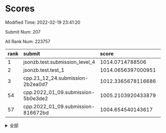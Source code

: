 # Scores

Modified Time: 2022-02-19 23:41:20

Submit Num: 207

All Rank Num: 223757

| rank |               submit               |       score        |       sigma        | pk_num |
| :--- | :--------------------------------- | :----------------- | :----------------- | :----- |
| 1    | jsonzb.test.submission_level_4     | 1014.0714788506    | 0.8009054222995365 | 4317   |
| 2    | jsonzb.test.test_1                 | 1014.0656397000951 | 0.821810804295038  | 4324   |
| 3    | cpp.21_12_24.submission-2b2ea0d7   | 1012.3365678116686 | 0.7922224728992643 | 4321   |
| 54   | cpp.2022_01_09.submission-5b0e3de2 | 1005.2103920433879 | 0.7126630133883893 | 4322   |
| 57   | cpp.2022_01_09.submission-816672bd | 1004.654540143617  | 0.7299953505296196 | 4324   |


<details>
<summary>全部</summary>

| rank |                 submit                 |       score        |       sigma        | pk_num |
| :--- | :------------------------------------- | :----------------- | :----------------- | :----- |
| 1    | jsonzb.test.submission_level_4         | 1014.0714788506    | 0.8009054222995365 | 4317   |
| 2    | jsonzb.test.test_1                     | 1014.0656397000951 | 0.821810804295038  | 4324   |
| 3    | cpp.21_12_24.submission-2b2ea0d7       | 1012.3365678116686 | 0.7922224728992643 | 4321   |
| 4    | gobigger.level_3.submission_level_3_12 | 1011.8110034889232 | 0.783004597013693  | 4324   |
| 5    | gobigger.level_3.submission_level_3_44 | 1011.4088614060646 | 0.7720281088986433 | 4325   |
| 6    | gobigger.level_3.submission_level_3_38 | 1011.3821003645855 | 0.767086629128951  | 4320   |
| 7    | gobigger.level_3.submission_level_3_1  | 1011.3803753707176 | 0.7709904853517151 | 4322   |
| 8    | gobigger.level_3.submission_level_3_33 | 1011.3802296906306 | 0.8001390191154737 | 4319   |
| 9    | gobigger.level_3.submission_level_3_32 | 1010.9366179947326 | 0.77597289688133   | 4325   |
| 10   | gobigger.level_3.submission_level_3_5  | 1010.9033863879224 | 0.7734540779821051 | 4327   |
| 11   | gobigger.level_3.submission_level_3_4  | 1010.8668496395765 | 0.7757427901024939 | 4322   |
| 12   | gobigger.level_3.submission_level_3_37 | 1010.778087701985  | 0.7496356195987777 | 4321   |
| 13   | gobigger.level_3.submission_level_3_25 | 1010.7545056929874 | 0.7661396095067549 | 4327   |
| 14   | gobigger.level_3.submission_level_3_47 | 1010.7415921074936 | 0.7658780661430874 | 4325   |
| 15   | gobigger.level_3.submission_level_3_11 | 1010.7177186105062 | 0.7666477652019937 | 4323   |
| 16   | gobigger.level_3.submission_level_3_6  | 1010.679622289989  | 0.7606359248907837 | 4327   |
| 17   | gobigger.level_3.submission_level_3_8  | 1010.6426195498753 | 0.7578744523428848 | 4327   |
| 18   | gobigger.level_3.submission_level_3_10 | 1010.6376634045489 | 0.7351352039252704 | 4323   |
| 19   | gobigger.level_3.submission_level_3_35 | 1010.571501924249  | 0.7872257706373375 | 4328   |
| 20   | gobigger.level_3.submission_level_3_19 | 1010.530765636764  | 0.7767129504515553 | 4319   |
| 21   | gobigger.level_3.submission_level_3_15 | 1010.5246021535945 | 0.7705022488975983 | 4324   |
| 22   | gobigger.level_3.submission_level_3_23 | 1010.4983272590778 | 0.7711079937310114 | 4323   |
| 23   | gobigger.level_3.submission_level_3_31 | 1010.4851201130003 | 0.7899185053118821 | 4325   |
| 24   | gobigger.level_3.submission_level_3_36 | 1010.48165732229   | 0.7797235764719317 | 4327   |
| 25   | gobigger.level_3.submission_level_3_48 | 1010.388184642846  | 0.76733206965342   | 4324   |
| 26   | gobigger.level_3.submission_level_3_7  | 1010.377034212455  | 0.7673596683494284 | 4323   |
| 27   | gobigger.level_3.submission_level_3_22 | 1010.354095647005  | 0.7543813724237931 | 4327   |
| 28   | gobigger.level_3.submission_level_3_2  | 1010.2341215144261 | 0.7677208345766398 | 4322   |
| 29   | gobigger.level_3.submission_level_3_39 | 1010.1234162364639 | 0.778486162112646  | 4326   |
| 30   | gobigger.level_3.submission_level_3_13 | 1010.0841307207053 | 0.7721849132467141 | 4324   |
| 31   | gobigger.level_3.submission_level_3_27 | 1010.0621103844962 | 0.7710232578919836 | 4327   |
| 32   | gobigger.level_3.submission_level_3_30 | 1010.0178271832323 | 0.7685261012102935 | 4326   |
| 33   | gobigger.level_3.submission_level_3_45 | 1010.005869923996  | 0.7605469655633978 | 4327   |
| 34   | gobigger.level_3.submission_level_3_16 | 1009.792951805078  | 0.7814689278998918 | 4319   |
| 35   | gobigger.level_3.submission_level_3_34 | 1009.7683920585353 | 0.7805693673677294 | 4325   |
| 36   | gobigger.level_3.submission_level_3_42 | 1009.6631333182642 | 0.7514340468107757 | 4322   |
| 37   | gobigger.level_3.submission_level_3_24 | 1009.6349321979263 | 0.7604040278763299 | 4316   |
| 38   | gobigger.level_3.submission_level_3_21 | 1009.5339676881376 | 0.7478308567372741 | 4324   |
| 39   | gobigger.level_3.submission_level_3_40 | 1009.5192503523865 | 0.7470870767029115 | 4327   |
| 40   | gobigger.level_3.submission_level_3_18 | 1009.4527032435818 | 0.7555631159672594 | 4323   |
| 41   | gobigger.level_3.submission_level_3_28 | 1009.4411956516927 | 0.761390947785984  | 4320   |
| 42   | gobigger.level_3.submission_level_3_9  | 1009.3317616653516 | 0.751677585153068  | 4321   |
| 43   | gobigger.level_3.submission_level_3_0  | 1009.1555174938294 | 0.7604787316075262 | 4324   |
| 44   | gobigger.level_3.submission_level_3_46 | 1008.9861991376996 | 0.7744045398581422 | 4322   |
| 45   | gobigger.level_3.submission_level_3_3  | 1008.9542138956062 | 0.7339321682522809 | 4323   |
| 46   | gobigger.level_3.submission_level_3_20 | 1008.8441366654876 | 0.7489331334303849 | 4323   |
| 47   | gobigger.level_3.submission_level_3_14 | 1008.7025189802723 | 0.7445203224064294 | 4324   |
| 48   | gobigger.level_3.submission_level_3_49 | 1008.6938516261054 | 0.7439467171925698 | 4319   |
| 49   | gobigger.level_3.submission_level_3_41 | 1008.6587944247268 | 0.7668563726217507 | 4323   |
| 50   | gobigger.level_3.submission_level_3_29 | 1008.3246710303599 | 0.7495548991223433 | 4325   |
| 51   | gobigger.level_3.submission_level_3_26 | 1008.3098177322688 | 0.748114534078147  | 4324   |
| 52   | gobigger.level_3.submission_level_3_17 | 1008.160056178827  | 0.7530420654282665 | 4323   |
| 53   | gobigger.level_3.submission_level_3_43 | 1007.8061532287118 | 0.7525158777804779 | 4320   |
| 54   | cpp.2022_01_09.submission-5b0e3de2     | 1005.2103920433879 | 0.7126630133883893 | 4322   |
| 55   | gobigger.level_1.submission_level_1_9  | 1004.7734356753211 | 0.7131340549601657 | 4323   |
| 56   | gobigger.level_1.submission_level_1_23 | 1004.7425453565172 | 0.7305097988156115 | 4322   |
| 57   | cpp.2022_01_09.submission-816672bd     | 1004.654540143617  | 0.7299953505296196 | 4324   |
| 58   | gobigger.level_1.submission_level_1_29 | 1004.5417296743873 | 0.7270249877419916 | 4326   |
| 59   | gobigger.level_1.submission_level_1_13 | 1004.3954127868705 | 0.7191428607962846 | 4324   |
| 60   | gobigger.level_1.submission_level_1_36 | 1004.3649522735695 | 0.7188712491098558 | 4323   |
| 61   | gobigger.level_1.submission_level_1_34 | 1004.2924747904339 | 0.718675725935857  | 4321   |
| 62   | gobigger.level_1.submission_level_1_43 | 1004.136157983497  | 0.7091492570447449 | 4328   |
| 63   | gobigger.level_1.submission_level_1_7  | 1004.0652992075109 | 0.7204269926845844 | 4325   |
| 64   | gobigger.level_1.submission_level_1_37 | 1003.9753405359891 | 0.7180280779169754 | 4325   |
| 65   | gobigger.level_1.submission_level_1_47 | 1003.881361260638  | 0.713712896535282  | 4325   |
| 66   | gobigger.level_1.submission_level_1_14 | 1003.7039296694547 | 0.7134026404061168 | 4323   |
| 67   | gobigger.level_1.submission_level_1_32 | 1003.6806262822977 | 0.7114615685252202 | 4322   |
| 68   | gobigger.level_1.submission_level_1_39 | 1003.6268557449185 | 0.7181840142100079 | 4324   |
| 69   | gobigger.level_1.submission_level_1_33 | 1003.6061723769449 | 0.7156970072607278 | 4323   |
| 70   | gobigger.level_1.submission_level_1_15 | 1003.599849089025  | 0.7117436512493678 | 4324   |
| 71   | gobigger.level_1.submission_level_1_21 | 1003.5969965602014 | 0.7295090994456012 | 4324   |
| 72   | gobigger.level_1.submission_level_1_40 | 1003.5944356246252 | 0.7215104148367343 | 4321   |
| 73   | gobigger.level_1.submission_level_1_8  | 1003.5667348150976 | 0.7059053389756964 | 4324   |
| 74   | gobigger.level_1.submission_level_1_25 | 1003.5415493231673 | 0.7200166381608983 | 4324   |
| 75   | gobigger.level_1.submission_level_1_2  | 1003.4844262260415 | 0.7154807630667628 | 4325   |
| 76   | gobigger.level_1.submission_level_1_22 | 1003.4733976130942 | 0.7165886849304327 | 4318   |
| 77   | gobigger.level_1.submission_level_1_42 | 1003.4349984454625 | 0.7207890037766748 | 4327   |
| 78   | gobigger.level_1.submission_level_1_6  | 1003.4078509753436 | 0.7200712062189266 | 4322   |
| 79   | gobigger.level_1.submission_level_1_24 | 1003.3463668099402 | 0.7034867754566008 | 4325   |
| 80   | gobigger.level_1.submission_level_1_17 | 1003.2945294289082 | 0.7116642471230726 | 4322   |
| 81   | gobigger.level_1.submission_level_1_35 | 1003.289333143118  | 0.7172680149571778 | 4326   |
| 82   | gobigger.level_1.submission_level_1_44 | 1003.222176295791  | 0.7144297076301319 | 4320   |
| 83   | gobigger.level_1.submission_level_1_38 | 1003.1833373811155 | 0.7141178016118471 | 4321   |
| 84   | gobigger.level_1.submission_level_1_28 | 1003.0319793282622 | 0.7091424452237669 | 4326   |
| 85   | gobigger.level_1.submission_level_1_11 | 1003.0149934952458 | 0.7202682102736362 | 4326   |
| 86   | gobigger.level_1.submission_level_1_30 | 1003.0037545584119 | 0.7136812572945327 | 4324   |
| 87   | gobigger.level_1.submission_level_1_41 | 1002.9551102932088 | 0.7079226217033939 | 4321   |
| 88   | gobigger.level_1.submission_level_1_45 | 1002.8749178383948 | 0.7103469811820795 | 4325   |
| 89   | gobigger.level_1.submission_level_1_49 | 1002.8645844883006 | 0.7178774709523433 | 4323   |
| 90   | gobigger.level_1.submission_level_1_12 | 1002.8559964902528 | 0.7147314672753364 | 4326   |
| 91   | gobigger.level_1.submission_level_1_16 | 1002.8329677272952 | 0.7191406912905687 | 4319   |
| 92   | gobigger.level_1.submission_level_1_19 | 1002.8116905122417 | 0.718986306284942  | 4323   |
| 93   | gobigger.level_1.submission_level_1_27 | 1002.7989633817183 | 0.7234596709603719 | 4321   |
| 94   | gobigger.level_1.submission_level_1_20 | 1002.6604742262626 | 0.7205206833760861 | 4324   |
| 95   | gobigger.level_1.submission_level_1_31 | 1002.6589924106732 | 0.7102298958485292 | 4324   |
| 96   | gobigger.level_1.submission_level_1_0  | 1002.5700487502785 | 0.7157423478635138 | 4322   |
| 97   | gobigger.level_1.submission_level_1_1  | 1002.5248583813349 | 0.7218670014652485 | 4321   |
| 98   | gobigger.level_1.submission_level_1_10 | 1002.4579281239351 | 0.7117321342419851 | 4323   |
| 99   | gobigger.level_1.submission_level_1_26 | 1002.4461301578987 | 0.7097825790719251 | 4325   |
| 100  | gobigger.level_1.submission_level_1_48 | 1002.1778339294021 | 0.707061126750901  | 4327   |
| 101  | gobigger.level_1.submission_level_1_3  | 1002.1495799395035 | 0.7078925735932812 | 4329   |
| 102  | gobigger.level_1.submission_level_1_5  | 1002.0762959703426 | 0.7152546509588347 | 4326   |
| 103  | gobigger.level_1.submission_level_1_4  | 1002.0153829803812 | 0.7106548677724944 | 4323   |
| 104  | gobigger.level_1.submission_level_1_18 | 1001.8777835898775 | 0.70383054258701   | 4323   |
| 105  | gobigger.level_1.submission_level_1_46 | 1001.6233039596484 | 0.7218281677174966 | 4325   |
| 106  | gobigger.random.submission_random_42   | 997.3665197297917  | 0.7145637478067858 | 4325   |
| 107  | gobigger.random.submission_random_21   | 997.3181792509363  | 0.6999918025882558 | 4326   |
| 108  | gobigger.random.submission_random_23   | 997.2257279534816  | 0.7074369469868398 | 4327   |
| 109  | gobigger.random.submission_random_36   | 997.0410070111596  | 0.714544602784666  | 4325   |
| 110  | gobigger.random.submission_random_28   | 996.9388948992732  | 0.7043538463765588 | 4327   |
| 111  | gobigger.random.submission_random_24   | 996.8849738770871  | 0.702859650980318  | 4327   |
| 112  | gobigger.random.submission_random_35   | 996.7736269719352  | 0.7067175424852344 | 4328   |
| 113  | gobigger.random.submission_random_3    | 996.6712128368779  | 0.6922078095475446 | 4321   |
| 114  | gobigger.random.submission_random_32   | 996.645908578355   | 0.7022628336899942 | 4324   |
| 115  | gobigger.random.submission_random_4    | 996.6278566734227  | 0.7073688046194306 | 4323   |
| 116  | gobigger.random.submission_random_44   | 996.5122816908705  | 0.7086434345770365 | 4324   |
| 117  | gobigger.random.submission_random_37   | 996.4935329412974  | 0.7188774445345374 | 4322   |
| 118  | gobigger.random.submission_random_13   | 996.4376994016662  | 0.717908691274779  | 4328   |
| 119  | gobigger.random.submission_random_6    | 996.4092458304445  | 0.7107255444383869 | 4323   |
| 120  | gobigger.random.submission_random_14   | 996.3066762670812  | 0.7076329544622433 | 4327   |
| 121  | gobigger.random.submission_random_12   | 996.2834747727795  | 0.7246305404961859 | 4324   |
| 122  | gobigger.random.submission_random_2    | 996.276108726646   | 0.7055109023783228 | 4324   |
| 123  | gobigger.random.submission_random_29   | 996.2655764444834  | 0.7134268697444409 | 4328   |
| 124  | gobigger.random.submission_random_43   | 996.211938988657   | 0.7097610684228209 | 4323   |
| 125  | gobigger.random.submission_random_38   | 996.1748786362884  | 0.6977949020867235 | 4320   |
| 126  | gobigger.random.submission_random_8    | 996.1019821819033  | 0.7133172341878515 | 4328   |
| 127  | gobigger.random.submission_random_27   | 996.0602280991466  | 0.7279926296910906 | 4325   |
| 128  | gobigger.random.submission_random_47   | 996.0210683851807  | 0.7226099246713505 | 4322   |
| 129  | gobigger.random.submission_random_17   | 995.9794933300766  | 0.7061502549746062 | 4324   |
| 130  | gobigger.random.submission_random_48   | 995.9358766458812  | 0.7274209346379752 | 4323   |
| 131  | gobigger.random.submission_random_34   | 995.8924785167959  | 0.6971618177037715 | 4326   |
| 132  | gobigger.random.submission_random_31   | 995.834584011016   | 0.7071252002097868 | 4323   |
| 133  | gobigger.random.submission_random_45   | 995.8278496463807  | 0.7204637982666834 | 4323   |
| 134  | gobigger.random.submission_random_20   | 995.821848083895   | 0.7053631402933527 | 4327   |
| 135  | gobigger.random.submission_random_41   | 995.7873798409857  | 0.7120131771996847 | 4329   |
| 136  | gobigger.random.submission_random_22   | 995.7727197412778  | 0.7146733577896953 | 4324   |
| 137  | gobigger.random.submission_random_10   | 995.7310880614011  | 0.7041740522578648 | 4328   |
| 138  | gobigger.random.submission_random_39   | 995.6975915487207  | 0.7109920036715943 | 4321   |
| 139  | gobigger.random.submission_random_33   | 995.6904485728302  | 0.7252253094665428 | 4325   |
| 140  | gobigger.random.submission_random_40   | 995.6829251714321  | 0.7042548439083097 | 4325   |
| 141  | gobigger.random.submission_random_30   | 995.6534054820968  | 0.731443235627278  | 4324   |
| 142  | gobigger.random.submission_random_7    | 995.5762046852741  | 0.7120078099107474 | 4326   |
| 143  | gobigger.random.submission_random_49   | 995.5677546101819  | 0.7294538922469067 | 4329   |
| 144  | gobigger.random.submission_random_46   | 995.5434202425031  | 0.7233457962768106 | 4320   |
| 145  | gobigger.random.submission_random_5    | 995.5089416771034  | 0.7062305427848552 | 4323   |
| 146  | gobigger.random.submission_random_25   | 995.4157573337403  | 0.7283176365514781 | 4330   |
| 147  | gobigger.random.submission_random_18   | 995.248307510038   | 0.7128800126688019 | 4324   |
| 148  | gobigger.random.submission_random_9    | 995.0578288685225  | 0.711318835222608  | 4319   |
| 149  | gobigger.random.submission_random_19   | 995.0229537614349  | 0.7200665821692382 | 4322   |
| 150  | gobigger.random.submission_random_11   | 994.7890114611533  | 0.7175938827423239 | 4324   |
| 151  | gobigger.random.submission_random_26   | 994.7498504453644  | 0.7176379282917933 | 4324   |
| 152  | gobigger.random.submission_random_16   | 994.708537842968   | 0.7231217296442063 | 4325   |
| 153  | gobigger.random.submission_random_1    | 994.6588887125157  | 0.7239887050399886 | 4326   |
| 154  | gobigger.random.submission_random_15   | 994.5572966390317  | 0.7048237377016507 | 4326   |
| 155  | gobigger.random.submission_random_0    | 994.4402511346957  | 0.7213490095751356 | 4323   |
| 156  | gobigger.level_2.submission_level_2_28 | 994.4313709185582  | 0.7191606468414102 | 4325   |
| 157  | gobigger.level_2.submission_level_2_37 | 993.7833901073806  | 0.7339153514223299 | 4322   |
| 158  | gobigger.level_2.submission_level_2_31 | 993.4178468954415  | 0.744432326633293  | 4321   |
| 159  | gobigger.level_2.submission_level_2_13 | 993.402148725327   | 0.7349078812965408 | 4319   |
| 160  | gobigger.level_2.submission_level_2_17 | 993.0712290686354  | 0.7269194390694846 | 4325   |
| 161  | gobigger.level_2.submission_level_2_10 | 993.062399026994   | 0.7409062945193078 | 4323   |
| 162  | gobigger.level_2.submission_level_2_38 | 992.7307685378398  | 0.7328380379320221 | 4323   |
| 163  | gobigger.level_2.submission_level_2_8  | 992.7272562416476  | 0.7327359498089645 | 4328   |
| 164  | gobigger.level_2.submission_level_2_11 | 992.6614808673415  | 0.7448701242927    | 4328   |
| 165  | gobigger.level_2.submission_level_2_24 | 992.660396227795   | 0.7381137443886217 | 4322   |
| 166  | gobigger.level_2.submission_level_2_20 | 992.6321463377027  | 0.7689534309735768 | 4328   |
| 167  | gobigger.level_2.submission_level_2_23 | 992.6167449658561  | 0.7381860702424732 | 4326   |
| 168  | gobigger.level_2.submission_level_2_26 | 992.6150019106625  | 0.7471612279580396 | 4325   |
| 169  | gobigger.level_2.submission_level_2_30 | 992.5774878281945  | 0.724171521424901  | 4324   |
| 170  | gobigger.level_2.submission_level_2_34 | 992.5216427126389  | 0.734067544625323  | 4326   |
| 171  | gobigger.level_2.submission_level_2_3  | 992.5203909642706  | 0.7346434368741633 | 4327   |
| 172  | gobigger.level_2.submission_level_2_40 | 992.3960478257139  | 0.7440430953702232 | 4325   |
| 173  | gobigger.level_2.submission_level_2_49 | 992.3922962500415  | 0.7509082524177728 | 4324   |
| 174  | gobigger.level_2.submission_level_2_7  | 992.339466347096   | 0.7476979055082824 | 4322   |
| 175  | gobigger.level_2.submission_level_2_2  | 992.3144369538813  | 0.7399389528959953 | 4324   |
| 176  | gobigger.level_2.submission_level_2_12 | 992.2585066979184  | 0.7442147972218622 | 4324   |
| 177  | gobigger.level_2.submission_level_2_9  | 992.25476904499    | 0.7475794726296893 | 4319   |
| 178  | gobigger.level_2.submission_level_2_47 | 992.2274500908089  | 0.7517176726179388 | 4325   |
| 179  | gobigger.level_2.submission_level_2_42 | 992.1762026884223  | 0.767885583977262  | 4319   |
| 180  | gobigger.level_2.submission_level_2_44 | 992.0077183058174  | 0.7513143169092764 | 4319   |
| 181  | gobigger.level_2.submission_level_2_43 | 991.9635970707244  | 0.7356926966438069 | 4321   |
| 182  | gobigger.level_2.submission_level_2_22 | 991.920584908566   | 0.7814008361635183 | 4324   |
| 183  | gobigger.level_2.submission_level_2_15 | 991.9148279518594  | 0.7518782694331206 | 4329   |
| 184  | gobigger.level_2.submission_level_2_4  | 991.8952102705945  | 0.7450944667156919 | 4324   |
| 185  | gobigger.level_2.submission_level_2_32 | 991.8636168735143  | 0.7444721065507597 | 4324   |
| 186  | gobigger.level_2.submission_level_2_6  | 991.8527507728714  | 0.7463715953363433 | 4322   |
| 187  | gobigger.level_2.submission_level_2_19 | 991.7806004250948  | 0.7514113561675763 | 4326   |
| 188  | gobigger.level_2.submission_level_2_39 | 991.6505266236633  | 0.7339194365872022 | 4324   |
| 189  | gobigger.level_2.submission_level_2_41 | 991.6129560705599  | 0.7365404395435177 | 4325   |
| 190  | gobigger.level_2.submission_level_2_18 | 991.5039996511159  | 0.7718485701854851 | 4320   |
| 191  | gobigger.level_2.submission_level_2_25 | 991.4869170276703  | 0.7592170056203666 | 4325   |
| 192  | gobigger.level_2.submission_level_2_21 | 991.4415943523697  | 0.765712009628581  | 4324   |
| 193  | gobigger.level_2.submission_level_2_1  | 991.4355716357659  | 0.7455049281523085 | 4325   |
| 194  | gobigger.level_2.submission_level_2_36 | 991.3742306170913  | 0.7729387170420371 | 4327   |
| 195  | gobigger.level_2.submission_level_2_29 | 991.3689826730549  | 0.7480278445171226 | 4324   |
| 196  | gobigger.level_2.submission_level_2_27 | 991.2996539531076  | 0.7476741240120093 | 4321   |
| 197  | gobigger.level_2.submission_level_2_33 | 991.2588667916317  | 0.7670032840513105 | 4327   |
| 198  | gobigger.level_2.submission_level_2_14 | 991.2573758389029  | 0.7478287789991658 | 4322   |
| 199  | gobigger.level_2.submission_level_2_46 | 991.1049352955902  | 0.7447795420760391 | 4327   |
| 200  | gobigger.level_2.submission_level_2_16 | 991.041420454631   | 0.7507230513155296 | 4326   |
| 201  | gobigger.level_2.submission_level_2_48 | 990.9844520934661  | 0.7703442453528178 | 4322   |
| 202  | gobigger.level_2.submission_level_2_35 | 990.9632691384552  | 0.7614773928394093 | 4319   |
| 203  | gobigger.level_2.submission_level_2_0  | 990.9428765769228  | 0.7416228480248194 | 4321   |
| 204  | gobigger.level_2.submission_level_2_45 | 990.2081944423587  | 0.7851814652643915 | 4319   |
| 205  | gobigger.level_2.submission_level_2_5  | 990.0990819100563  | 0.7637998191863297 | 4329   |
| 206  | gobigger.none.submission_none_1        | 978.1172100943653  | 1.2548744595873662 | 4323   |
| 207  | gobigger.none.submission_none_0        | 976.76474867055    | 1.3656758058161897 | 4317   |

</details>